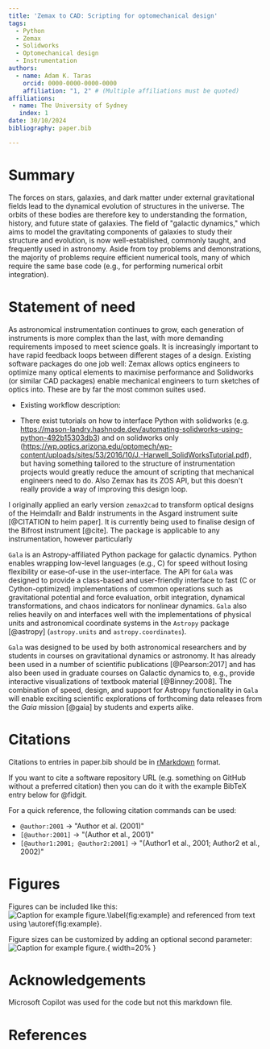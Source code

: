 ```yaml
---
title: 'Zemax to CAD: Scripting for optomechanical design'
tags:
  - Python
  - Zemax 
  - Solidworks
  - Optomechanical design
  - Instrumentation
authors:
  - name: Adam K. Taras
    orcid: 0000-0000-0000-0000
    affiliation: "1, 2" # (Multiple affiliations must be quoted)
affiliations:
 - name: The University of Sydney
   index: 1
date: 30/10/2024
bibliography: paper.bib

---
```


# Summary



The forces on stars, galaxies, and dark matter under external gravitational
fields lead to the dynamical evolution of structures in the universe. The orbits
of these bodies are therefore key to understanding the formation, history, and
future state of galaxies. The field of "galactic dynamics," which aims to model
the gravitating components of galaxies to study their structure and evolution,
is now well-established, commonly taught, and frequently used in astronomy.
Aside from toy problems and demonstrations, the majority of problems require
efficient numerical tools, many of which require the same base code (e.g., for
performing numerical orbit integration).

# Statement of need

As astronomical instrumentation continues to grow, each generation of instruments is more complex than the last, with more demanding requirements imposed to meet science goals. It is increasingly important to have rapid feedback loops between different stages of a design. Existing software packages do one job well: Zemax allows optics engineers to optimize many optical elements to maximise performance and Solidworks (or similar CAD packages) enable mechanical engineers to turn sketches of optics into. These are by far the most common suites used. 

- Existing workflow description:

- There exist tutorials on how to interface Python with solidworks (e.g. https://mason-landry.hashnode.dev/automating-solidworks-using-python-492b15303db3) and on solidworks only (https://wp.optics.arizona.edu/optomech/wp-content/uploads/sites/53/2016/10/J.-Harwell_SolidWorksTutorial.pdf), but having something tailored to the structure of instrumentation projects would greatly reduce the amount of scripting that mechanical engineers need to do. Also Zemax has its ZOS API, but this doesn't really provide a way of improving this design loop. 

I originally applied an early version `zemax2cad` to transform optical designs of the Heimdallr and Baldr instruments in the Asgard instrument suite [@CITATION to heim paper]. It is currently being used to finalise design of the Bifrost instrument [@cite]. The package is applicable to any instrumentation, however particularly 


`Gala` is an Astropy-affiliated Python package for galactic dynamics. Python
enables wrapping low-level languages (e.g., C) for speed without losing
flexibility or ease-of-use in the user-interface. The API for `Gala` was
designed to provide a class-based and user-friendly interface to fast (C or
Cython-optimized) implementations of common operations such as gravitational
potential and force evaluation, orbit integration, dynamical transformations,
and chaos indicators for nonlinear dynamics. `Gala` also relies heavily on and
interfaces well with the implementations of physical units and astronomical
coordinate systems in the `Astropy` package [@astropy] (`astropy.units` and
`astropy.coordinates`).

`Gala` was designed to be used by both astronomical researchers and by
students in courses on gravitational dynamics or astronomy. It has already been
used in a number of scientific publications [@Pearson:2017] and has also been
used in graduate courses on Galactic dynamics to, e.g., provide interactive
visualizations of textbook material [@Binney:2008]. The combination of speed,
design, and support for Astropy functionality in `Gala` will enable exciting
scientific explorations of forthcoming data releases from the *Gaia* mission
[@gaia] by students and experts alike.


# Citations

Citations to entries in paper.bib should be in
[rMarkdown](http://rmarkdown.rstudio.com/authoring_bibliographies_and_citations.html)
format.

If you want to cite a software repository URL (e.g. something on GitHub without a preferred
citation) then you can do it with the example BibTeX entry below for @fidgit.

For a quick reference, the following citation commands can be used:
- `@author:2001`  ->  "Author et al. (2001)"
- `[@author:2001]` -> "(Author et al., 2001)"
- `[@author1:2001; @author2:2001]` -> "(Author1 et al., 2001; Author2 et al., 2002)"

# Figures

Figures can be included like this:
![Caption for example figure.\label{fig:example}](figure.png)
and referenced from text using \autoref{fig:example}.

Figure sizes can be customized by adding an optional second parameter:
![Caption for example figure.](figure.png){ width=20% }

# Acknowledgements

Microsoft Copilot was used for the code but not this markdown file. 

# References